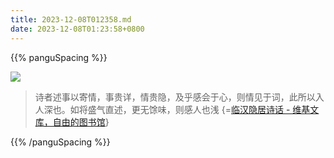 ```yaml
---
title: 2023-12-08T012358.md
date: 2023-12-08T01:23:58+0800
---
```


{{% panguSpacing %}}

<div class="note-link-img-wrapper"><img src="/images/2023-12-08T012358.png"></img></div>


> 诗者述事以寄情，事贵详，情贵隐，及乎感会于心，则情见于词，此所以入人深也。如将盛气直述，更无馀味，则感人也浅 {=[临汉隐居诗话 - 维基文库，自由的图书馆](https://zh.wikisource.org/zh-hans/%E8%87%A8%E6%BC%A2%E9%9A%B1%E5%B1%85%E8%A9%A9%E8%A9%B1)}

{{% /panguSpacing %}}